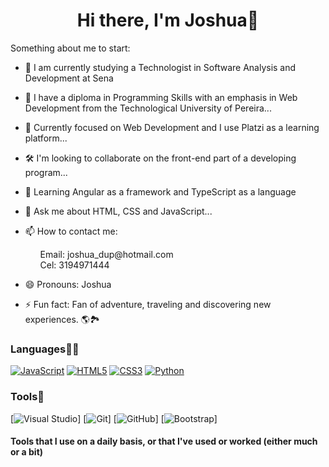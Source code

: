 <h1 align="center">Hi there, I'm Joshua👋</h1>


Something about me to start:

- 🦾 I am currently studying a Technologist in Software Analysis and Development at Sena
- 🔭 I have a diploma in Programming Skills with an emphasis in Web Development from the Technological University of Pereira...
- 🌱 Currently focused on Web Development and I use Platzi as a learning platform...
- 🛠  I'm looking to collaborate on the front-end part of a developing program...
- 🤔 Learning Angular as a framework and TypeScript as a language
- 💬 Ask me about HTML, CSS and JavaScript...
- 📫 How to contact me: 
   <ul>Email: joshua_dup@hotmail.com</ul>
   <ul>Cel: 3194971444</ul>
                    
- 😄 Pronouns: Joshua
- ⚡ Fun fact: Fan of adventure, traveling and discovering new experiences. 🌎🏞

<!--
<h2 align="center">You can reach me at :alien:</h2>

[![Gmail](https://img.shields.io/badge/-GMAIL-D14836?style=for-the-badge&logo=gmail&logoColor=white)](mailto:juandup0323@gmail.com)
[![LinkedIn](https://img.shields.io/badge/-LINKEDIN-0077B5?style=for-the-badge&logo=linkedin&logoColor=white)](https://www.linkedin.com/in/dev-joshua/)
-->

<h3>Languages👨‍💻</h3>

[![JavaScript](https://img.shields.io/badge/-JavaScript-black?style=flat&logo=javascript&link=https://github.com/Quananhle/Front-End-Dev)](https://github.com/Quananhle/Front-End-Dev)
[![HTML5](https://img.shields.io/badge/-HTML5-E34F26?style=flat&logo=html5&logoColor=white&link=https://github.com/Quananhle/Front-End-Dev)](https://github.com/Quananhle/Front-End-Dev) 
[![CSS3](https://img.shields.io/badge/-CSS3-1572B6?style=flat&logo=css3&link=https://github.com/Quananhle/Front-End-Dev)](https://github.com/Quananhle/Front-End-Dev) 
[![Python](https://img.shields.io/badge/-Python-black?style=flat&logo=python&link=https://github.com/Quananhle/Python-AWS-TradingAI)](https://github.com/Quananhle/Python-AWS-TradingAI)


<h3>Tools🔨</h3>

[![Visual Studio](https://img.shields.io/badge/-007ACC?style=flat&logo=Visual-Studio-Code&logoColor=white&link=https://github.com/Quananhle "Visual Studio")]
[![Git](https://img.shields.io/badge/-Git-black?style=flat&logo=git&link=https://github.com/Quananhle)]
[![GitHub](https://img.shields.io/badge/-GitHub-181717?style=flat&logo=github&link=https://github.com/Quananhle)]
[![Bootstrap](https://img.shields.io/badge/-Bootstrap-purple?style=flat&logo=bootstrap&link=https://github.com/Quananhle/Front-End-Dev)]

<h4>Tools that I use on a daily basis, or that I've used or worked (either much or a bit)</h4>
<!--
**Dev-Joshua/Dev-Joshua** is a ✨ _special_ ✨ repository because its `README.md` (this file) appears on your GitHub profile.

Here are some ideas to get you started:

- 🔭 I’m currently working on ...
- 🌱 I’m currently learning ...
- 👯 I’m looking to collaborate on ...
- 🤔 I’m looking for help with ...
- 💬 Ask me about ...
- 📫 How to reach me: ...
- 😄 Pronouns: ...
- ⚡ Fun fact: ...
-->
